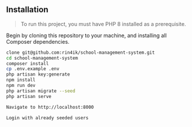  ## Installation
 
 
 > To run this project, you must have PHP 8 installed as a prerequisite.

 Begin by cloning this repository to your machine, and installing all Composer dependencies.
 
 ```bash
 clone git@github.com:rin4ik/school-management-system.git
 cd school-management-system 
 composer install
 cp .env.example .env
 php artisan key:generate
 npm install
 npm run dev
 php artisan migrate --seed
 php artisan serve

 Navigate to http://localhost:8000

 Login with already seeded users
 ``` 
 